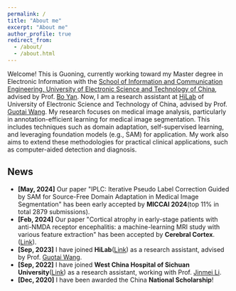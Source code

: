 ```yaml
---
permalink: /
title: "About me"
excerpt: "About me"
author_profile: true
redirect_from: 
  - /about/
  - /about.html
---
```


Welcome! This is Guoning, currently working toward my Master degree in Electronic Information with the [School of Information and Communication Engineering, University of Electronic Science and Technology of China](https://www.uestc.edu.cn/), advised by Prof. [Bo Yan](https://www.sice.uestc.edu.cn/info/1450/11649.htm). Now, I am a research assistant at [HiLab](https://hilab.uestc.edu.cn/) of University of Electronic Science and Technology of China, advised by Prof. [Guotai Wang](https://scholar.google.co.uk/citations?user=Z2sFN4EAAAAJ&hl=en). My research focuses on medical image analysis, particularly in annotation-efficient learning for medical image segmentation. This includes techniques such as domain adaptation, self-supervised learning, and leveraging foundation models (e.g., SAM) for application. My work also aims to extend these methodologies for practical clinical applications, such as computer-aided detection and diagnosis.

## News
- **[May, 2024]** Our paper "IPLC: Iterative Pseudo Label Correction Guided by SAM for Source-Free Domain Adaptation in Medical Image Segmentation" has been early accepted by **MICCAI 2024**(top 11% in total 2879 submissions).
- **[Feb, 2024]** Our paper "Cortical atrophy in early-stage patients with anti-NMDA receptor encephalitis: a machine-learning MRI study with various feature extraction" has been accepted by **Cerebral Cortex**. ([Link](https://doi.org/10.1093/cercor/bhad499)).
- **[Sep, 2023]** I have joined **HiLab**([Link](https://hilab.uestc.edu.cn/)) as a research assistant, advised by Prof. [Guotai Wang](https://scholar.google.co.uk/citations?user=Z2sFN4EAAAAJ&hl=en).
- **[Sep, 2022]** I have joined **West China Hospital of Sichuan University**([Link](http://www.wchscu.cn/Home.html)) as a research assistant, working with Prof. [Jinmei Li](https://orcid.org/0000-0002-7411-8269).
- **[Dec, 2020]** I have been awarded the China **National Scholarship**!



